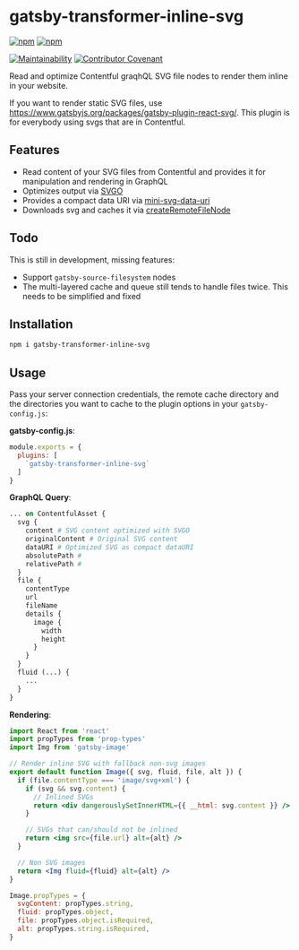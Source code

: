 # gatsby-transformer-inline-svg

[![npm](https://img.shields.io/npm/v/gatsby-transformer-inline-svg.svg?label=npm@latest)](https://www.npmjs.com/package/gatsby-transformer-inline-svg)
[![npm](https://img.shields.io/npm/dm/gatsby-transformer-inline-svg.svg)](https://www.npmjs.com/package/gatsby-transformer-inline-svg)

[![Maintainability](https://api.codeclimate.com/v1/badges/fc81fa5e535561c0a6ff/maintainability)](https://codeclimate.com/github/axe312ger/gatsby-transformer-inline-svg/maintainability)
[![Contributor Covenant](https://img.shields.io/badge/Contributor%20Covenant-v1.4%20adopted-ff69b4.svg)](CODE_OF_CONDUCT.md)

Read and optimize Contentful graqhQL SVG file nodes to render them inline in your website.

If you want to render static SVG files, use https://www.gatsbyjs.org/packages/gatsby-plugin-react-svg/. This plugin is for everybody using svgs that are in Contentful.

## Features

* Read content of your SVG files from Contentful and provides it for manipulation and rendering in GraphQL
* Optimizes output via [SVGO](https://github.com/svg/svgo)
* Provides a compact data URI via [mini-svg-data-uri](https://github.com/tigt/mini-svg-data-uri)
* Downloads svg and caches it via [createRemoteFileNode](https://github.com/gatsbyjs/gatsby/tree/master/packages/gatsby-source-filesystem#createremotefilenode)


## Todo

This is still in development, missing features:

* Support `gatsby-source-filesystem` nodes
* The multi-layered cache and queue still tends to handle files twice. This needs to be simplified and fixed

## Installation

```sh
npm i gatsby-transformer-inline-svg
```

## Usage

Pass your server connection credentials, the remote cache directory and the directories you want to cache to the plugin options in your `gatsby-config.js`:

**gatsby-config.js**:

```js
module.exports = {
  plugins: [
    `gatsby-transformer-inline-svg`
  ]
}
```


**GraphQL Query**:
```graphql
... on ContentfulAsset {
  svg {
    content # SVG content optimized with SVGO
    originalContent # Original SVG content
    dataURI # Optimized SVG as compact dataURI
    absolutePath #
    relativePath #
  }
  file {
    contentType
    url
    fileName
    details {
      image {
        width
        height
      }
    }
  }
  fluid (...) {
    ...
  }
}
```



**Rendering**:
```jsx
import React from 'react'
import propTypes from 'prop-types'
import Img from 'gatsby-image'

// Render inline SVG with fallback non-svg images
export default function Image({ svg, fluid, file, alt }) {
  if (file.contentType === 'image/svg+xml') {
    if (svg && svg.content) {
      // Inlined SVGs
      return <div dangerouslySetInnerHTML={{ __html: svg.content }} />
    }

    // SVGs that can/should not be inlined
    return <img src={file.url} alt={alt} />
  }

  // Non SVG images
  return <Img fluid={fluid} alt={alt} />
}

Image.propTypes = {
  svgContent: propTypes.string,
  fluid: propTypes.object,
  file: propTypes.object.isRequired,
  alt: propTypes.string.isRequired,
}
```
